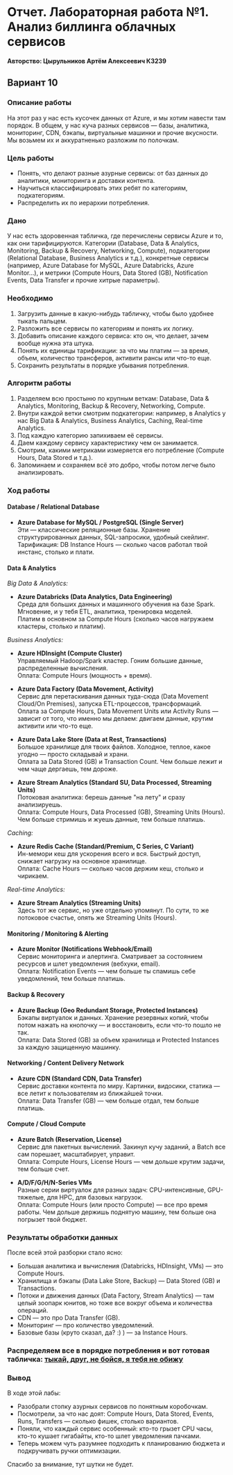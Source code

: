 # Отчет. Лабораторная работа №1. Анализ биллинга облачных сервисов

**Авторство: Цырульников Артём Алексеевич К3239**

## Вариант 10

### Описание работы

На этот раз у нас есть кусочек данных от Azure, и мы хотим навести там порядок. В общем, у нас куча разных сервисов — базы, аналитика, мониторинг, CDN, бэкапы, виртуальные машинки и прочие вкусности. Мы возьмем их и аккуратненько разложим по полочкам.  

### Цель работы

- Понять, что делают разные азурные сервисы: от баз данных до аналитики, мониторинга и доставки контента.
- Научиться классифицировать этих ребят по категориям, подкатегориям.
- Распределить их по иерархии потребления.

### Дано

У нас есть здоровенная табличка, где перечислены сервисы Azure и то, как они тарифицируются. Категории (Database, Data & Analytics, Monitoring, Backup & Recovery, Networking, Compute), подкатегории (Relational Database, Business Analytics и т.д.), конкретные сервисы (например, Azure Database for MySQL, Azure Databricks, Azure Monitor…), и метрики (Compute Hours, Data Stored (GB), Notification Events, Data Transfer и прочие хитрые параметры).

### Необходимо

1. Загрузить данные в какую-нибудь табличку, чтобы было удобнее тыкать пальцем.  
2. Разложить все сервисы по категориям и понять их логику.  
3. Добавить описание каждого сервиса: кто он, что делает, зачем вообще нужна эта штука. 
4. Понять их единицы тарификации: за что мы платим — за время, объем, количество трансферов, активити рансы или что-то еще.  
5. Сохранить результаты в порядке убывания потребления.

### Алгоритм работы

1. Разделяем всю простыню по крупным веткам: Database, Data & Analytics, Monitoring, Backup & Recovery, Networking, Compute.  
2. Внутри каждой ветки смотрим подкатегории: например, в Analytics у нас Big Data & Analytics, Business Analytics, Caching, Real-time Analytics.  
3. Под каждую категорию запихиваем её сервисы.  
4. Даем каждому сервису характеристику чем он занимается.  
5. Смотрим, какими метриками измеряется его потребление (Compute Hours, Data Stored и т.д.).  
6. Запоминаем и сохраняем всё это добро, чтобы потом легче было анализировать.

### Ход работы

#### Database / Relational Database

- **Azure Database for MySQL / PostgreSQL (Single Server)**  
  Эти — классические реляционные базы. Хранение структурированных данных, SQL-запросики, удобный скейлинг.  
  Тарификация: DB Instance Hours — сколько часов работал твой инстанс, столько и плати.

#### Data & Analytics

*Big Data & Analytics:*  
- **Azure Databricks (Data Analytics, Data Engineering)**  
  Среда для больших данных и машинного обучения на базе Spark. Мгновение, и у тебя ETL, аналитика, тренировка моделей.  
  Платим в основном за Compute Hours (сколько часов нагружаем кластеры, столько и платим).

*Business Analytics:*  
- **Azure HDInsight (Compute Cluster)**  
  Управляемый Hadoop/Spark кластер. Гоним большие данные, распределенные вычисления.  
  Оплата: Compute Hours (мощность + время).
  
- **Azure Data Factory (Data Movement, Activity)**  
  Сервис для перетаскивания данных туда-сюда (Data Movement Cloud/On Premises), запуска ETL-процессов, трансформаций.  
  Оплата за Compute Hours, Data Movement Units или Activity Runs — зависит от того, что именно мы делаем: двигаем данные, крутим активити или что-то еще.

- **Azure Data Lake Store (Data at Rest, Transactions)**  
  Большое хранилище для твоих файлов. Холодное, теплое, какое угодно — просто складывай и храни.  
  Оплата за Data Stored (GB) и Transaction Count. Чем больше лежит и чем чаще дергаешь, тем дороже.

- **Azure Stream Analytics (Standard SU, Data Processed, Streaming Units)**  
  Потоковая аналитика: берешь данные "на лету" и сразу анализируешь.  
  Оплата: Compute Hours, Data Processed (GB), Streaming Units (Hours). Чем больше стримишь и жуешь данные, тем больше платишь.

*Caching:*  
- **Azure Redis Cache (Standard/Premium, C Series, C Variant)**  
  Ин-мемори кеш для ускорения всего и вся. Быстрый доступ, снижает нагрузку на основное хранилище.  
  Оплата: Cache Hours — сколько часов держим кеш, столько и чирикаем.

*Real-time Analytics:*  
- **Azure Stream Analytics (Streaming Units)**  
  Здесь тот же сервис, но уже отдельно упомянут. По сути, то же потоковое счастье, опять же Streaming Units (Hours).

#### Monitoring / Monitoring & Alerting

- **Azure Monitor (Notifications Webhook/Email)**  
  Сервис мониторинга и алертинга. Сматривает за состоянием ресурсов и шлет уведомления (вебхуки, email).  
  Оплата: Notification Events — чем больше ты спамишь себе уведомлений, тем больше платишь.

#### Backup & Recovery

- **Azure Backup (Geo Redundant Storage, Protected Instances)**  
  Бэкапы виртуалок и данных. Хранение резервных копий, чтобы потом нажать на кнопочку — и восстановить, если что-то пошло не так.  
  Оплата: Data Stored (GB) за объем хранилища и Protected Instances за каждую защищенную машинку.

#### Networking / Content Delivery Network

- **Azure CDN (Standard CDN, Data Transfer)**  
  Сервис доставки контента по миру. Картинки, видосики, статика — все летит к пользователям из ближайшей точки.  
  Оплата: Data Transfer (GB) — чем больше отдал, тем больше платишь.

#### Compute / Cloud Compute

- **Azure Batch (Reservation, License)**  
  Сервис для пакетных вычислений. Закинул кучу заданий, а Batch все сам порешает, масштабирует, управит.  
  Оплата: Compute Hours, License Hours — чем дольше крутим задачи, тем больше счет.

- **A/D/F/G/H/N-Series VMs**  
  Разные серии виртуалок для разных задач: CPU-интенсивные, GPU-тяжелые, для HPC, для базовых нагрузок.  
  Оплата: Compute Hours (или просто Compute) — все про время работы. Чем дольше держишь поднятую машину, тем больше она погрызет твой бюджет.

### Результаты обработки данных

После всей этой разборки стало ясно:

- Большая аналитика и вычисления (Databricks, HDInsight, VMs) — это Compute Hours.  
- Хранилища и бэкапы (Data Lake Store, Backup) — Data Stored (GB) и Transactions.  
- Потоки и движения данных (Data Factory, Stream Analytics) — там целый зоопарк юнитов, но тоже все вокруг объема и количества операций.  
- CDN — это про Data Transfer (GB).  
- Мониторинг — про количество уведомлений.  
- Базовые базы (круто сказал, да? :) ) — за Instance Hours.

### Распределяем все в порядке потребления и вот готовая табличка: [тыкай, друг, не бойся, я тебя не обижу](https://docs.google.com/spreadsheets/d/1rK44hvYy4a6Xv2l_UIceMkjFSLG5x6dKQWWrSIsKZUY/edit?usp=sharing)

### Вывод

В ходе этой лабы:

- Разобрали стопку азурных сервисов по понятным коробочкам.  
- Посмотрели, за что нас доят: Compute Hours, Data Stored, Events, Runs, Transfers — сколько фишек, столько вариантов.  
- Поняли, что каждый сервис особенный: кто-то грызет CPU часы, кто-то кушает гигабайты, кто-то шлет уведомления пачками.  
- Теперь можем чуть разумнее подходить к планированию бюджета и подкручивать ручки оптимизации.

Спасибо за внимание, тут шутки не будет.